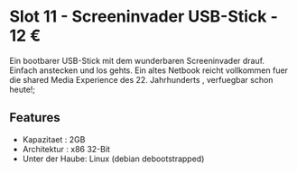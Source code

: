 # Slot 11 - Screeninvader USB-Stick - 12 &euro;

Ein bootbarer USB-Stick mit dem wunderbaren Screeninvader drauf. Einfach anstecken und los gehts. Ein altes Netbook reicht vollkommen fuer die shared Media Experience des 22. Jahrhunderts , verfuegbar schon heute!;

## Features
+ Kapazitaet : 2GB
+ Architektur : x86 32-Bit
+ Unter der Haube: Linux (debian debootstrapped)
